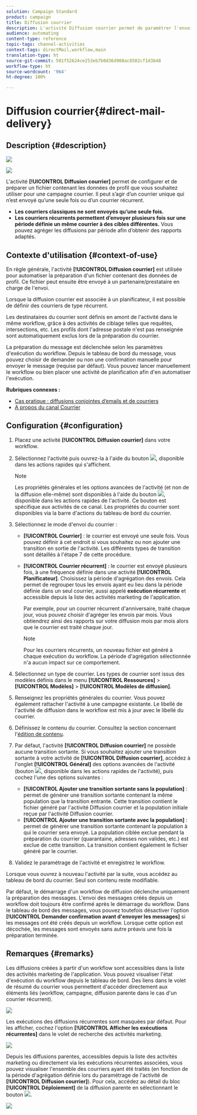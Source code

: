 ```yaml
---
solution: Campaign Standard
product: campaign
title: Diffusion courrier
description: L'activité Diffusion courrier permet de paramétrer l'envoi d'un courrier unique ou récurrent dans un workflow.
audience: automating
content-type: reference
topic-tags: channel-activities
context-tags: directMail,workflow,main
translation-type: ht
source-git-commit: 501f52624ce253eb7b0d36d908ac8502cf1d3b48
workflow-type: ht
source-wordcount: '964'
ht-degree: 100%

---
```



# Diffusion courrier{#direct-mail-delivery}

## Description {#description}

![](assets/paper.png)

![](assets/recurrentpaper.png)

L&#39;activité **[!UICONTROL Diffusion courrier]** permet de configurer et de préparer un fichier contenant les données de profil que vous souhaitez utiliser pour une campagne courrier. Il peut s’agir d’un courrier unique qui n’est envoyé qu’une seule fois ou d’un courrier récurrent.

* **Les courriers classiques ne sont envoyés qu’une seule fois.**
* **Les courriers récurrents permettent d’envoyer plusieurs fois sur une période définie un même courrier à des cibles différentes.** Vous pouvez agréger les diffusions par période afin d’obtenir des rapports adaptés.

## Contexte d&#39;utilisation {#context-of-use}

En règle générale, l&#39;activité **[!UICONTROL Diffusion courrier]** est utilisée pour automatiser la préparation d&#39;un fichier contenant des données de profil. Ce fichier peut ensuite être envoyé à un partenaire/prestataire en charge de l&#39;envoi.

Lorsque la diffusion courrier est associée à un planificateur, il est possible de définir des courriers de type récurrent.

Les destinataires du courrier sont définis en amont de l&#39;activité dans le même workflow, grâce à des activités de ciblage telles que requêtes, intersections, etc. Les profils dont l&#39;adresse postale n&#39;est pas renseignée sont automatiquement exclus lors de la préparation du courrier.

La préparation du message est déclenchée selon les paramètres d&#39;exécution du workflow. Depuis le tableau de bord du message, vous pouvez choisir de demander ou non une confirmation manuelle pour envoyer le message (requise par défaut). Vous pouvez lancer manuellement le workflow ou bien placer une activité de planification afin d&#39;en automatiser l&#39;exécution.

**Rubriques connexes :**

* [Cas pratique : diffusions conjointes d’emails et de courriers](../../automating/using/coupling-email-direct-mail.md)
* [A propos du canal Courrier](../../channels/using/about-direct-mail.md)

## Configuration {#configuration}

1. Placez une activité **[!UICONTROL Diffusion courrier]** dans votre workflow.
1. Sélectionnez l&#39;activité puis ouvrez-la à l&#39;aide du bouton ![](assets/edit_darkgrey-24px.png), disponible dans les actions rapides qui s&#39;affichent.

   >[!NOTE]
   >
   >Les propriétés générales et les options avancées de l&#39;activité (et non de la diffusion elle-même) sont disponibles à l&#39;aide du bouton ![](assets/dlv_activity_params-24px.png), disponible dans les actions rapides de l&#39;activité. Ce bouton est spécifique aux activités de ce canal. Les propriétés du courrier sont disponibles via la barre d&#39;actions du tableau de bord du courrier.

1. Sélectionnez le mode d&#39;envoi du courrier :

   * **[!UICONTROL Courrier]** : le courrier est envoyé une seule fois. Vous pouvez définir à cet endroit si vous souhaitez ou non ajouter une transition en sortie de l&#39;activité. Les différents types de transition sont détaillés à l&#39;étape 7 de cette procédure.
   * **[!UICONTROL Courrier récurrent]** : le courrier est envoyé plusieurs fois, à une fréquence définie dans une activité **[!UICONTROL Planificateur]**. Choisissez la période d&#39;agrégation des envois. Cela permet de regrouper tous les envois ayant eu lieu dans la période définie dans un seul courrier, aussi appelé **exécution récurrente** et accessible depuis la liste des activités marketing de l&#39;application.

      Par exemple, pour un courrier récurrent d&#39;anniversaire, traité chaque jour, vous pouvez choisir d&#39;agréger les envois par mois. Vous obtiendrez ainsi des rapports sur votre diffusion mois par mois alors que le courrier est traité chaque jour.

      >[!NOTE]
      >
      >Pour les courriers récurrents, un nouveau fichier est généré à chaque exécution du workflow. La période d&#39;agrégation sélectionnée n&#39;a aucun impact sur ce comportement.

1. Sélectionnez un type de courrier. Les types de courrier sont issus des modèles définis dans le menu **[!UICONTROL Ressources]** > **[!UICONTROL Modèles]** > **[!UICONTROL Modèles de diffusion]**.
1. Renseignez les propriétés générales du courrier. Vous pouvez également rattacher l&#39;activité à une campagne existante. Le libellé de l&#39;activité de diffusion dans le workflow est mis à jour avec le libellé du courrier.
1. Définissez le contenu du courrier. Consultez la section concernant l&#39;[édition de contenu](../../designing/using/personalization.md).
1. Par défaut, l&#39;activité **[!UICONTROL Diffusion courrier]** ne possède aucune transition sortante. Si vous souhaitez ajouter une transition sortante à votre activité de **[!UICONTROL Diffusion courrier]**, accédez à l&#39;onglet **[!UICONTROL Général]** des options avancées de l&#39;activité (bouton ![](assets/dlv_activity_params-24px.png), disponible dans les actions rapides de l&#39;activité), puis cochez l&#39;une des options suivantes :

   * **[!UICONTROL Ajouter une transition sortante sans la population]** : permet de générer une transition sortante contenant la même population que la transition entrante. Cette transition contient le fichier généré par l&#39;activité Diffusion courrier et la population initiale reçue par l&#39;activité Diffusion courrier.
   * **[!UICONTROL Ajouter une transition sortante avec la population]** : permet de générer une transition sortante contenant la population à qui le courrier sera envoyé. La population ciblée exclue pendant la préparation du courrier (quarantaine, adresses non valides, etc.) est exclue de cette transition. La transition contient également le fichier généré par le courrier.

1. Validez le paramétrage de l&#39;activité et enregistrez le workflow.

Lorsque vous ouvrez à nouveau l&#39;activité par la suite, vous accédez au tableau de bord du courrier. Seul son contenu reste modifiable.

Par défaut, le démarrage d&#39;un workflow de diffusion déclenche uniquement la préparation des messages. L&#39;envoi des messages créés depuis un workflow doit toujours être confirmé après le démarrage du workflow. Dans le tableau de bord des messages, vous pouvez toutefois désactiver l&#39;option **[!UICONTROL Demander confirmation avant d&#39;envoyer les messages]** si les messages ont été créés depuis un workflow. Lorsque cette option est décochée, les messages sont envoyés sans autre préavis une fois la préparation terminée.

## Remarques        {#remarks}

Les diffusions créées à partir d&#39;un workflow sont accessibles dans la liste des activités marketing de l&#39;application. Vous pouvez visualiser l&#39;état d&#39;exécution du workflow depuis le tableau de bord. Des liens dans le volet de résumé du courrier vous permettent d&#39;accéder directement aux éléments liés (workflow, campagne, diffusion parente dans le cas d&#39;un courrier récurrent).

![](assets/wkf_display_parent_elements_direct_mail.png)

Les exécutions des diffusions récurrentes sont masquées par défaut. Pour les afficher, cochez l&#39;option **[!UICONTROL Afficher les exécutions récurrentes]** dans le volet de recherche des activités marketing.

![](assets/wkf_display_recurrent_executions_direct_mail.png)

Depuis les diffusions parentes, accessibles depuis la liste des activités marketing ou directement via les exécutions récurrentes associées, vous pouvez visualiser l&#39;ensemble des courriers ayant été traités (en fonction de la période d&#39;agrégation définie lors du paramétrage de l&#39;activité de **[!UICONTROL Diffusion courrier]**). Pour cela, accédez au détail du bloc **[!UICONTROL Déploiement]** de la diffusion parente en sélectionnant le bouton ![](assets/wkf_dlv_detail_button.png).

![](assets/wkf_display_recurrent_executions_3_direct_mail.png)
